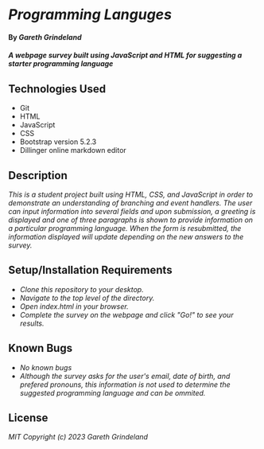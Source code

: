 # _Programming Languges_

#### By _**Gareth Grindeland**_

#### _A webpage survey built using JavaScript and HTML for suggesting a starter programming language_

## Technologies Used

* Git
* HTML
* JavaScript
* CSS
* Bootstrap version 5.2.3
* Dillinger online markdown editor

## Description

_This is a student project built using HTML, CSS, and JavaScript in order to demonstrate an understanding of branching and event handlers. The user can input information into several fields and upon submission, a greeting is displayed and one of three paragraphs is shown to provide information on a particular programming language. When the form is resubmitted, the information displayed will update depending on the new answers to the survey._

## Setup/Installation Requirements

* _Clone this repository to your desktop._
* _Navigate to the top level of the directory._
* _Open index.html in your browser._
* _Complete the survey on the webpage and click "Go!" to see your results._


## Known Bugs

* _No known bugs_
* _Although the survey asks for the user's email, date of birth, and prefered pronouns, this information is not used to determine the suggested programming language and can be ommited._

## License

_MIT_
_Copyright (c) 2023 Gareth Grindeland_

